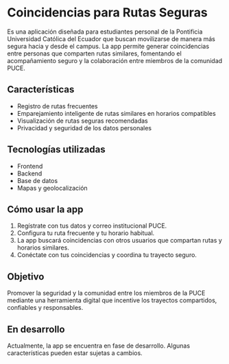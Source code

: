 # Coincidencias para Rutas Seguras

 Es una aplicación diseñada para estudiantes personal de la Pontificia Universidad Católica del Ecuador que buscan movilizarse de manera más segura hacia y desde el campus. La app permite generar coincidencias entre personas que comparten rutas similares, fomentando el acompañamiento seguro y la colaboración entre miembros de la comunidad PUCE.

##  Características

-  Registro de rutas frecuentes 
-  Emparejamiento inteligente de rutas similares en horarios compatibles
-  Visualización de rutas seguras recomendadas
-  Privacidad y seguridad de los datos personales

## Tecnologías utilizadas

- Frontend
- Backend
- Base de datos 
- Mapas y geolocalización

## Cómo usar la app

1. Regístrate con tus datos y correo institucional PUCE.
2. Configura tu ruta frecuente y tu horario habitual.
3. La app buscará coincidencias con otros usuarios que compartan rutas y horarios similares.
4. Conéctate con tus coincidencias y coordina tu trayecto seguro.

## Objetivo

Promover la seguridad y la comunidad entre los miembros de la PUCE mediante una herramienta digital que incentive los trayectos compartidos, confiables y responsables.

## En desarrollo

Actualmente, la app se encuentra en fase de desarrollo. Algunas características pueden estar sujetas a cambios.
